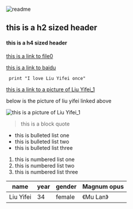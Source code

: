 ![readme](https://user-images.githubusercontent.com/82398304/114507579-e6a2f000-9c65-11eb-82e7-f166b42e93ca.png)

<h2 id="header">this is a h2 sized header</h2>

<h4 id="header">this is a h4 sized header</h4>

[this is a link to file0](file0.md)

[this is a link to baidu](http://www.baidu.com)

```code
 print "I love Liu Yifei once" 
```

[this is a link to a picture of Liu Yifei_1](https://img1.baidu.com/it/u=2023051955,2584660320&fm=26&fmt=auto&gp=0.jpg)

below is the picture of liu yifei linked above 

![this is a picture of Liu Yifei_1](https://img1.baidu.com/it/u=2023051955,2584660320&fm=26&fmt=auto&gp=0.jpg)

> this is a block quote

* this is bulleted list one
* this is bulleted list two
* this is bulleted list three

1. this is numbered list one
2. this is numbered list two
3. this is numbered list three

|name|year|gender|Magnum opus|
|---|---|---|---|
|Liu Yifei|34|female|《Mu Lan》|
